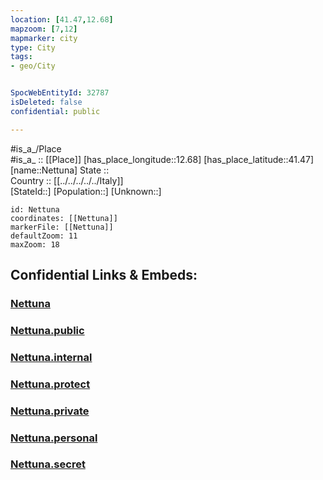 ```yaml
---
location: [41.47,12.68] 
mapzoom: [7,12] 
mapmarker: city 
type: City
tags:
- geo/City


SpocWebEntityId: 32787
isDeleted: false
confidential: public

---
```

#is_a_/Place  
#is_a_ :: [[Place]] 
[has_place_longitude::12.68] 
[has_place_latitude::41.47] 
[name::Nettuna] 
State ::  
Country :: [[../../../../../Italy]]  
[StateId::] 
[Population::] 
[Unknown::] 


```leaflet
id: Nettuna
coordinates: [[Nettuna]] 
markerFile: [[Nettuna]] 
defaultZoom: 11 
maxZoom: 18
```


## Confidential Links & Embeds: 

### [Nettuna](/_Standards/Earth/Continent/Europe/Europe~South/Italy/regions~Italy/Lazio/Roma.Province/City/Nettuna.md) 

### [Nettuna.public](/_public/Earth/Continent/Europe/Europe~South/Italy/regions~Italy/Lazio/Roma.Province/City/Nettuna.public.md) 

### [Nettuna.internal](/_internal/Earth/Continent/Europe/Europe~South/Italy/regions~Italy/Lazio/Roma.Province/City/Nettuna.internal.md) 

### [Nettuna.protect](/_protect/Earth/Continent/Europe/Europe~South/Italy/regions~Italy/Lazio/Roma.Province/City/Nettuna.protect.md) 

### [Nettuna.private](/_private/Earth/Continent/Europe/Europe~South/Italy/regions~Italy/Lazio/Roma.Province/City/Nettuna.private.md) 

### [Nettuna.personal](/_personal/Earth/Continent/Europe/Europe~South/Italy/regions~Italy/Lazio/Roma.Province/City/Nettuna.personal.md) 

### [Nettuna.secret](/_secret/Earth/Continent/Europe/Europe~South/Italy/regions~Italy/Lazio/Roma.Province/City/Nettuna.secret.md)

